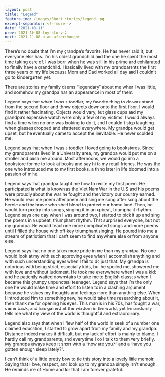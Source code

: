 ```yaml
---
layout: post
title: "Legend"
feature-img: /images/Short stories/legend.jpg
excerpt-separator: <!--more-->
date: '2021-08-11'
prev: 2021-10-08-toy-story-2
next: 2021-11-08-n-an-afterthought
---
```

There’s no doubt that I’m my grandpa’s favorite. He has never said it, but everyone else has. I’m his oldest grandchild and the one he spent the most time taking care of. I was born when he was still in his prime and exhilarated to finally have a grandchild. I basically lived with my grandparents the first three years of my life because Mom and Dad worked all day and I couldn’t go to kindergarten yet.  

There are stories my family deems “legendary” about me when I was little, and somehow my grandpa has an appearance in most of them.  

Legend says that when I was a toddler, my favorite thing to do was stand from the second floor and throw objects down onto the first floor. I would find it rather fascinating. Objects would vary, but glass cups and my grandpa’s expensive watch were only a few of my victims. I would always find a time when no one was looking to do it, and I couldn't stop laughing when glasses dropped and shattered everywhere. My grandpa would get upset, but he eventually came to accept the inevitable. He never scolded me.  

Legend says that when I was a toddler I loved going to bookstores. Since my grandparents lived in a University area, my grandpa would put me on a stroller and push me around. Most afternoons, we would go into a bookstore for me to look at books and say hi to my retail friends. He was the one who introduced me to my first books, a thing later in life bloomed into a passion of mine.  

Legend says that grandpa taught me how to recite my first poem. He participated in what is known as the Viet Nam War in the U.S and his poems were proudly about the war he fought and the victory our country earned. He would read me poem after poem and sing me song after song about the heroic and the brave who shed blood to protect our home land. Then, he would turn poetry into songs, singing it in an upbeat, triumphant rhythm. Legend says one day when I was around two, I started to pick it up and sing the poems in a upbeat, triumphant rhythm. That surprised everyone, but not my grandpa. He would teach me more complicated songs and more poems until I filled the house with off-key triumphant singing. He poured into me a stream of patriotism that I can’t seem to find anywhere else or from anyone else.  

Legend says that no one takes more pride in me than my grandpa. No one would look at my with such approving eyes when I accomplish anything and with such understanding eyes when I fail to do just that. My grandpa is notorious with being strict, especially kids, but he spoiled me, showered me with love and without judgment. He took me everywhere when I was a kid; and he patiently waited downstairs to take me to English classes when I became this grumpy unpunctual teenager. Legend says that I’m the only one he would make time and effort to listen to in a clashing argument because he values my thoughts and feelings more than anything else. When I introduced him to something new, he would take time researching about it, then thank me for opening his eyes. This man is in his 70s, has fought a war, came back, and has gained all the wisdom in the world, yet he randomly tells me what my view of the world is thoughtful and extraordinary.  

Legend also says that when I flew half of the world in seek of a number one claimed education, I started to grow apart from my family and my grandpa. Distance indeed makes it difficult, but my lack of effort is mainly to blame. I hardly call my grandparents, and everytime I do I talk to them very briefly. My grandpa always keep it short with a “how are you?” and a “have you gotten enough sleep lately?”.  

I can’t think of a little pretty bow to tie this story into a lovely little memoir. Saying that I love, respect, and look up to my grandpa simply isn’t enough. He reminds me of Home and for that I am forever grateful.  
